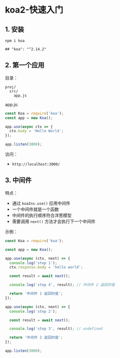 # koa2-快速入门

## 1. 安装

```shell
npm i koa

## "koa": "^2.14.2"
```

## 2. 第一个应用

目录：

```text
proj/
  src/
    app.js  
```

app.js:

```js
const Koa = require('koa');
const app = new Koa();

app.use(async ctx => {
  ctx.body = 'Hello World';
});

app.listen(3000);
```

访问：

* `http://localhost:3000/`

## 3. 中间件

特点：

* 通过 `koaIns.use()` 应用中间件
* 一个中间件就是一个函数
* 中间件的执行顺序符合洋葱模型
* 需要调用 `next()` 方法才会执行下一个中间件

示例：

```js
const Koa = require('koa');

const app = new Koa();

app.use(async (ctx, next) => {
  console.log('step 1');
  ctx.response.body = 'hello world';

  const result = await next();

  console.log(`step 4`, result); // 中间件 2 返回的值

  return '中间件 1 返回的值';
});

app.use(async (ctx, next) => {
  console.log('step 2');

  const result = await next();

  console.log('step 3', result); // undefined

  return '中间件 2 返回的值';
});

app.listen(3000);
```
